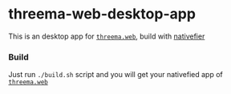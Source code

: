 # threema-web-desktop-app
This is an desktop app for [`threema.web`](https://web.threema.ch), build with [nativefier](https://github.com/jiahaog/nativefier)

### Build
Just run `./build.sh` script and you will get your nativefied app of [`threema.web`](https://web.threema.ch)
